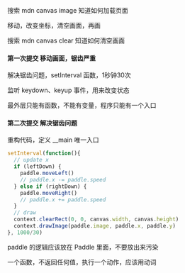 搜索 mdn canvas image 知道如何加载页面

移动，改变坐标，清空画面，再画

搜索 mdn canvas clear 知道如何清空画面

#### 第一次提交 移动画面，锯齿严重

解决锯齿问题，setInterval 函数，1秒钟30次

监听 keydown、keyup 事件，用来改变状态

最外层只能有函数，不能有变量，程序只能有一个入口

#### 第二次提交 解决锯齿问题

重构代码，定义 \_\_main 唯一入口

```JavaScript
setInterval(function(){
  // update x
  if (leftDown) {
    paddle.moveLeft()
    // paddle.x -= paddle.speed
  } else if (rightDown) {
    paddle.moveRight()
    // paddle.x += paddle.speed
  }
  // draw
  context.clearRect(0, 0, canvas.width, canvas.height)
  context.drawImage(paddle.image, paddle.x, paddle.y)
}, 1000/30)
```
paddle 的逻辑应该放在 Paddle 里面，不要放出来污染

一个函数，不返回任何值，执行一个动作，应该用动词